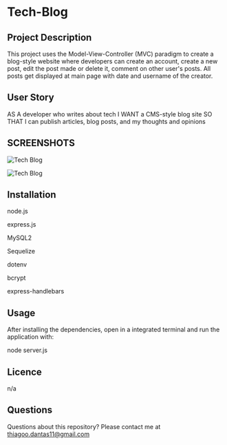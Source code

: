 # Tech-Blog

## Project Description

This project uses the Model-View-Controller (MVC) paradigm to create a blog-style website where developers can create an account, create a new post, edit the post made or delete it, comment on other user's posts. All posts get displayed at main page with date and username of the creator.  

## User Story

AS A developer who writes about tech
I WANT a CMS-style blog site
SO THAT I can publish articles, blog posts, and my thoughts and opinions

## SCREENSHOTS

![Tech Blog]()

![Tech Blog]()

## Installation

node.js

express.js

MySQL2

Sequelize

dotenv

bcrypt

express-handlebars

## Usage

After installing the dependencies, open in a integrated terminal and run the application with:

node server.js

## Licence

n/a

## Questions

Questions about this repository? Please contact me at thiagoo.dantas11@gmail.com
